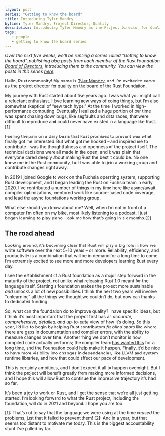 ```yaml
---
layout: post
series: "Getting to know the board"
title: Introducing Tyler Mandry
byline: Tyler Mandry, Project Director, Quality
description: Introducing Tyler Mandry as the Project Director for Quality. Part of the "Getting to know the board" series.
tags:
   - people
   - getting to know the board series
---
```


_Over the next five weeks, we'll be running a series called "Getting to know the board", publishing blog posts from each member of the Rust Foundation [Board of Directors](/board), introducing them to the community. You can view the posts in this series [here](/tags/getting%20to%20know%20the%20board%20series/)._

Hello, Rust community! My name is [Tyler Mandry][blog], and I’m excited to serve as
the project director for quality on the board of the Rust Foundation.

My journey with Rust started about five years ago. I was what you might call
a reluctant enthusiast. I love learning new ways of doing things, but I’m
also somewhat skeptical of “new tech hype.” At the time, I worked in
high-performance computing. Eventually I realized a huge portion of our time
was spent chasing down bugs, like segfaults and data races, that were
difficult to reproduce and could never have existed in a language like
Rust.[1]

Feeling the pain on a daily basis that Rust promised to prevent was what
finally got me interested. But what got me hooked – and inspired me to
contribute – was the thoughtfulness and openness of the project itself. The
technical decisions were all made in the open, and it was plain that everyone
cared deeply about making Rust the best it could be. No one knew me in the
Rust community, but I was able to join a working group and contribute changes
right away.

In 2019 I joined Google to work on the Fuchsia operating system, supporting
Rust development, and I began leading the Rust on Fuchsia team in early 2020.
I’ve contributed a number of things in my time here like async/await compiler
optimizations, mentored work like source-based code coverage, and lead the
async foundations working group.

What else should you know about me? Well, when I’m not in front of a computer
I’m often on my bike, most likely listening to a podcast. I just began
learning to play piano – ask me how that’s going in six months.[2]

## The road ahead

Looking around, it’s becoming clear that Rust will play a big role in
how we write software over the next 5-10 years – or more. Reliability,
efficiency, and productivity is a combination that will be in demand for a
long time to come. I’m extremely excited to see more and more developers
learning Rust every day.

I see the establishment of a Rust foundation as a major step forward in the
maturity of the project, not unlike what releasing Rust 1.0 meant for the
language itself. Starting a foundation makes the project more sustainable
_and_ unlocks a lot of new possibilities. I think the next two years will
involve “unlearning” all the things we thought we couldn’t do, but now can
thanks to dedicated funding.

So, what can the foundation do to improve quality? I have specific ideas, but
I think it’s most important that the project first has an _accurate,
comprehensive, detailed, and up-to-date_ view of how it’s doing. So this year,
I’d like to begin by helping Rust contributors _fix blind spots_ like where
there are gaps in documentation and compiler errors, with the ability to
measure changes over time. Another thing we don’t monitor is how compiled
code actually performs; the compiler team [has wanted this][perf] for a long
time, and the Foundation could help make it happen. Finally, it’d be nice to
have more visibility into changes in dependencies, like LLVM and system
runtime libraries, and how that could affect our pace of development.

This is certainly ambitious, and I don’t expect it all to happen overnight.
But I think the project will benefit greatly from making more informed
decisions, and I hope this will allow Rust to continue the impressive
trajectory it’s had so far.

It’s been a joy to work on Rust, and I get the sense that we’re all just
getting started. I’m looking forward to what the Rust project, including the
foundation, will do in 2021 and beyond. I hope you are too.

[perf]: https://internals.rust-lang.org/t/help-needed-corpus-for-measuring-runtime-performance-of-generated-code/6794
[blog]: https://tmandry.gitlab.io/blog/

[1]: That’s not to say that the language we were using at the time _caused_
      the problems, just that it failed to prevent them!
[2]: And in a year, but that seems too distant to motivate me today. This is
      the biggest accountability stunt I’ve pulled by far.
